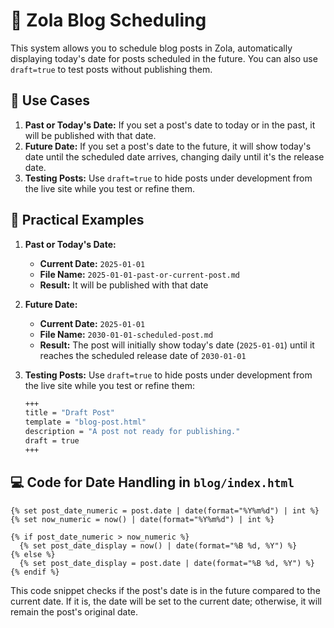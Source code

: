 # 🔧 Zola Blog Scheduling
This system allows you to schedule blog posts in Zola, automatically displaying today's date for posts scheduled in the future. You can also use 
`draft=true` to test posts without publishing them.

## 📅 Use Cases
1. **Past or Today's Date:** If you set a post's date to today or in the past, it will be published with that date.
2. **Future Date:** If you set a post's date to the future, it will show today's date until the scheduled date arrives, changing daily until it's the release date.
3. **Testing Posts:** Use `draft=true` to hide posts under development from the live site while you test or refine them.

## 📝 Practical Examples
1. **Past or Today's Date:** 
    - **Current Date:** `2025-01-01`
    - **File Name:** `2025-01-01-past-or-current-post.md`
    - **Result:** It will be published with that date
2. **Future Date:** 
    - **Current Date:** `2025-01-01`
    - **File Name:** `2030-01-01-scheduled-post.md`
    - **Result:** The post will initially show today's date (`2025-01-01`) until it reaches the scheduled release date of `2030-01-01`
3. **Testing Posts:** Use `draft=true` to hide posts under development from the live site while you test or refine them:

    ```sh
    +++
    title = "Draft Post"
    template = "blog-post.html"
    description = "A post not ready for publishing."
    draft = true
    +++
    ```

## 💻 Code for Date Handling in `blog/index.html`
```jinja
{% set post_date_numeric = post.date | date(format="%Y%m%d") | int %}
{% set now_numeric = now() | date(format="%Y%m%d") | int %}

{% if post_date_numeric > now_numeric %}
  {% set post_date_display = now() | date(format="%B %d, %Y") %}
{% else %}
  {% set post_date_display = post.date | date(format="%B %d, %Y") %}
{% endif %}
```
This code snippet checks if the post's date is in the future compared to the current date. If it is, the date will be set to the current date; otherwise, it will remain the post's original date.